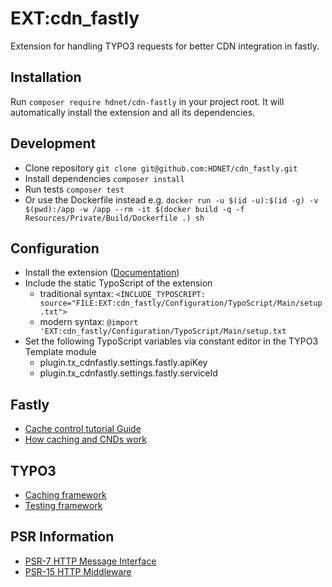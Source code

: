 # EXT:cdn_fastly

Extension for handling TYPO3 requests for better CDN integration in fastly.

## Installation

Run `composer require hdnet/cdn-fastly` in your project root.
It will automatically install the extension and all its dependencies.

## Development

* Clone repository `git clone git@github.com:HDNET/cdn_fastly.git`
* Install dependencies `composer install`
* Run tests `composer test`
* Or use the Dockerfile instead e.g.
  `docker run -u $(id -u):$(id -g) -v $(pwd):/app -w /app --rm -it $(docker build -q -f Resources/Private/Build/Dockerfile .) sh`

## Configuration

- Install the extension ([Documentation](https://docs.typo3.org/m/typo3/reference-coreapi/8.7/en-us/ExtensionArchitecture/Installation/Index.html))
- Include the static TypoScript of the extension
    - traditional syntax: `<INCLUDE_TYPOSCRIPT: source="FILE:EXT:cdn_fastly/Configuration/TypoScript/Main/setup.txt">`
    - modern syntax: `@import 'EXT:cdn_fastly/Configuration/TypoScript/Main/setup.txt`
- Set the following TypoScript variables via constant editor in the TYPO3 Template module
    - plugin.tx_cdnfastly.settings.fastly.apiKey
    - plugin.tx_cdnfastly.settings.fastly.serviceId

## Fastly

* [Cache control tutorial Guide](https://docs.fastly.com/en/guides/cache-control-tutorial)
* [How caching and CNDs work](https://docs.fastly.com/en/guides/how-caching-and-cdns-work)

## TYPO3 

* [Caching framework](https://docs.typo3.org/m/typo3/reference-coreapi/master/en-us/ApiOverview/CachingFramework/Index.html)
* [Testing framework](https://github.com/TYPO3/testing-framework)

## PSR Information

* [PSR-7 HTTP Message Interface](https://www.php-fig.org/psr/psr-7/)
* [PSR-15 HTTP Middleware](https://www.php-fig.org/psr/psr-15/)
